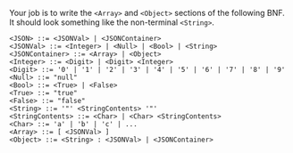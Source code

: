 Your job is to write the `<Array>` and `<Object>` sections of the following BNF. It should look something like the non-terminal `<String>`. 

```BNF
<JSON> ::= <JSONVal> | <JSONContainer>
<JSONVal> ::= <Integer> | <Null> | <Bool> | <String>
<JSONContainer> ::= <Array> | <Object>
<Integer> ::= <Digit> | <Digit> <Integer>
<Digit> ::= '0' | '1' | '2' | '3' | '4' | '5' | '6' | '7' | '8' | '9'
<Null> ::= "null"
<Bool> ::= <True> | <False>
<True> ::= "true"
<False> ::= "false"
<String> ::= '"' <StringContents> '"'
<StringContents> ::= <Char> | <Char> <StringContents>
<Char> ::= 'a' | 'b' | 'c' | ...
<Array> ::= [ <JSONVal> ] 
<Object> ::= <String> : <JSONVal> | <JSONContainer>
```
